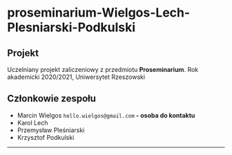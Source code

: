 # proseminarium-Wielgos-Lech-Plesniarski-Podkulski

## Projekt

Uczelniany projekt zaliczeniowy z przedmiotu **Proseminarium**. 
Rok akademicki 2020/2021, Uniwersytet Rzeszowski

## Członkowie zespołu

* Marcin Wielgos `hello.wielgos@gmail.com` **- osoba do kontaktu**
* Karol Lech
* Przemysław Pleśniarski
* Krzysztof Podkulski

***
